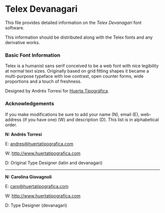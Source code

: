 Telex Devanagari
===================

This file provides detailed information on the *Telex Devanagari* font
software.

This information should be distributed along with the Telex fonts and any
derivative works.

### Basic Font Information

Telex is a humanist sans serif conceived to be a web font with nice legibility at normal text sizes. Originally based on grid fitting shapes it became a multi-purpose typeface with low contrast, open counter forms, wide proportions and a touch of freshness.

Designed by Andrés Torresi for [Huerta
Tipográfica](<http://www.huertatipografica.com>).

### Acknowledgements

If you make modifications be sure to add your name (N),  email (E), web-address
(if you have one) (W) and  description (D). This list is in alphabetical order.

**N: Andrés Torresi**

E: andres@huertatipografica.com

W: http://www.huertatipografica.com

D: Original Type Designer (latin and devanagari)

---

**N: Carolina Giovagnoli**

E: caro@huertatipografica.com

W: http://www.huertatipografica.com

D: Type Designer (devanagari)


